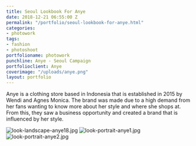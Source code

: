 ```yaml
---
title: Seoul Lookbook For Anye
date: 2018-12-21 06:55:00 Z
permalink: "/portfolio/seoul-lookbook-for-anye.html"
categories:
- photowork
tags:
- fashion
- photoshoot
portfolioname: photowork
punchline: Anye - Seoul Campaign
portfolioclient: Anye
coverimage: "/uploads/anye.png"
layout: portfolio
---
```


Anye is a clothing store based in Indonesia that is established in 2015 by Wendi and Agnes Monica. The brand was made due to a high demand from her fans wanting to know more about her style and where she shops at. From this, they saw a business opportunity and created a brand that is influenced by her style.

![look-landscape-anye18.jpg](/uploads/look-landscape-anye18.jpg)
![look-portrait-anye1.jpg](/uploads/look-portrait-anye1.jpg)![look-portrait-anye2.jpg](/uploads/look-portrait-anye2.jpg)